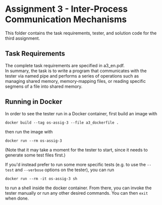 # Assignment 3 - Inter-Process Communication Mechanisms
This folder contains the task requirements, tester, and solution code for the third assignment.

## Task Requirements
The complete task requirements are specified in a3_en.pdf.\
In summary, the task is to write a program that communicates with the tester via named pipe and performs a series of operations such as managing shared memory, memory-mapping files, or reading specific segmens of a file into shared memory.

## Running in Docker
In order to see the tester run in a Docker container, first build an image with
```
docker build --tag os-assig-3 --file a3_dockerfile .
```
then run the image with
```
docker run --rm os-assig-3
```
(Note that it may take a moment for the tester to start, since it needs to generate some test files first.)

If you'd instead prefer to run some more specific tests (e.g. to use the `--test` and `--verbose` options on the tester), you can run
```
docker run --rm -it os-assig-3 sh
```
to run a shell inside the docker container. From there, you can invoke the tester manually or run any other desired commands. You can then `exit` when done.